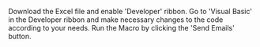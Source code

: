 Download the Excel file and enable 'Developer' ribbon.
Go to 'Visual Basic' in the Developer ribbon and make necessary changes to the code according to your needs.
Run the Macro by clicking the 'Send Emails' button.
